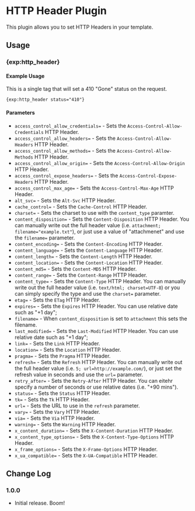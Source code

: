 # HTTP Header Plugin

This plugin allows you to set HTTP Headers in your template.

## Usage

### {exp:http_header}

#### Example Usage

This is a single tag that will set a 410 "Gone" status on the request.

```
{exp:http_header status="410"}
```

#### Parameters

- `access_control_allow_credentials=` - Sets the `Access-Control-Allow-Credentials` HTTP Header.
- `access_control_allow_headers=` - Sets the `Access-Control-Allow-Headers` HTTP Header.
- `access_control_allow_methods=` - Sets the `Access-Control-Allow-Methods` HTTP Header.
- `access_control_allow_origin=` - Sets the `Access-Control-Allow-Origin` HTTP Header.
- `access_control_expose_headers=` - Sets the `Access-Control-Expose-Headers` HTTP Header.
- `access_control_max_age=` - Sets the `Access-Control-Max-Age` HTTP Header.
- `alt_svc=` - Sets the `Alt-Svc` HTTP Header.
- `cache_control=` - Sets the `Cache-Control` HTTP Header.
- `charset=` - Sets the charset to use with the `content_type` paramter.
- `content_disposition=` - Sets the `Content-Disposition` HTTP Header. You can manually write out the full header value (i.e. `attachment; filename="example.txt"`), or just use a value of "attachmenet" and use the `filename=` parameter.
- `content_encoding=` - Sets the `Content-Encoding` HTTP Header.
- `content_language=` - Sets the `Content-Language` HTTP Header.
- `content_length=` - Sets the `Content-Length` HTTP Header.
- `content_location=` - Sets the `Content-Location` HTTP Header.
- `content_md5=` - Sets the `Content-MD5` HTTP Header.
- `content_range=` - Sets the `Content-Range` HTTP Header.
- `content_type=` - Sets the `Content-Type` HTTP Header. You can manually write out the full header value (i.e. `text/html; charset=UTF-8`) or you can simply specify the type and use the `charset=` parameter.
- `etag=` - Sets the `ETag` HTTP Header.
- `expires=` - Sets the `Expires` HTTP Header. You can use relative date such as "+1 day";
- `filename=` - When `content_disposition` is set to `attachment` this sets the filename.
- `last_modified=` - Sets the `Last-Modified` HTTP Header. You can use relative date such as "+1 day";
- `link=` - Sets the `Link` HTTP Header.
- `location=` - Sets the `Location` HTTP Header.
- `pragma=` - Sets the `Pragma` HTTP Header.
- `refresh=` - Sets the `Refresh` HTTP Header. You can manually write out the full header value (i.e. `5; url=http://example.com/`), or just set the refresh value in seconds and use the `url=` parameter.
- `retry_after=` - Sets the `Retry-After` HTTP Header. You can eitehr specify a number of seconds or use relative dates (i.e. "+90 mins").
- `status=` - Sets the `Status` HTTP Header.
- `tk=` - Sets the `Tk` HTTP Header.
- `url=` - Sets the URL to use in the `refresh` parameter.
- `vary=` - Sets the `Vary` HTTP Header.
- `via=` - Sets the `Via` HTTP Header.
- `warning=` - Sets the `Warning` HTTP Header.
- `x_content_duration=` - Sets the `X-Content-Duration` HTTP Header.
- `x_content_type_options=` - Sets the `X-Content-Type-Options` HTTP Header.
- `x_frame_options=` - Sets the `X-Frame-Options` HTTP Header.
- `x_ua_compatible=` - Sets the `X-UA-Compatible` HTTP Header.

## Change Log

### 1.0.0

- Initial release. Boom!
